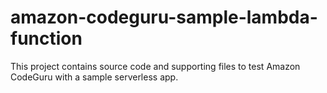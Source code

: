 # amazon-codeguru-sample-lambda-function

This project contains source code and supporting files to test Amazon CodeGuru with a sample serverless app.